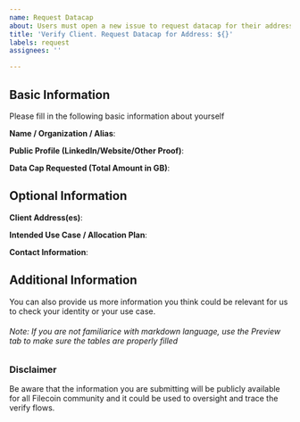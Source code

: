 ```yaml
---
name: Request Datacap
about: Users must open a new issue to request datacap for their addresses
title: 'Verify Client. Request Datacap for Address: ${}'
labels: request
assignees: ''

---
```


##  Basic Information

Please fill in the following basic information about yourself

**Name / Organization / Alias**: 

**Public Profile (LinkedIn/Website/Other Proof)**: 

**Data Cap Requested (Total Amount in GB)**:   

## Optional Information 
  
**Client Address(es)**:

**Intended Use Case / Allocation Plan**:

**Contact Information**: 
 
 
## Additional Information 

You can also provide us more information you think could be relevant for us to check your identity or your use case.  


###### _Note: If you are not familiarice with markdown language, use the Preview tab to make sure the tables are properly filled_


### Disclaimer

Be aware that the information you are submitting will be publicly available for all Filecoin community and it could be used to oversight and trace the verify flows.
